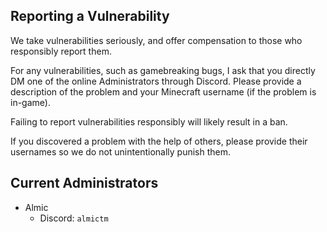 ## Reporting a Vulnerability

We take vulnerabilities seriously, and offer compensation to those who responsibly report them.

For any vulnerabilities, such as gamebreaking bugs, I ask that you directly DM one of the online Administrators through Discord. Please provide a description of the problem and your Minecraft username (if the problem is in-game).

Failing to report vulnerabilities responsibly will likely result in a ban.

If you discovered a problem with the help of others, please provide their usernames so we do not unintentionally punish them.

## Current Administrators
- Almic
  - Discord: `almictm`
